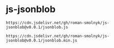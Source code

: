 # js-jsonblob

```
https://cdn.jsdelivr.net/gh/roman-smolnyk/js-jsonblob@v0.0.1/jsonblob.js
```

```
https://cdn.jsdelivr.net/gh/roman-smolnyk/js-jsonblob@v0.0.1/jsonblob.min.js
```
